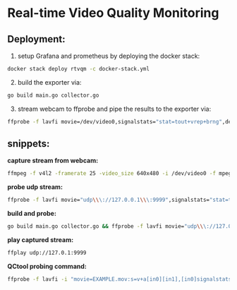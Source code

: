 # Real-time Video Quality Monitoring
## Deployment:
1. setup Grafana and prometheus by deploying the docker stack:
```bash
docker stack deploy rtvqm -c docker-stack.yml
```
2. build the exporter via:
```bash
go build main.go collector.go
```
3. stream webcam to ffprobe and pipe the results to the exporter via:
```bash
ffprobe -f lavfi movie=/dev/video0,signalstats="stat=tout+vrep+brng",deflicker=bypass=1  -show_frames -print_format csv | ./main -port 2112
```
## snippets:
**capture stream from webcam:**
``` bash
ffmpeg -f v4l2 -framerate 25 -video_size 640x480 -i /dev/video0 -f mpegts udp://127.0.0.1:9999
```
**probe udp stream:**
``` bash
ffprobe -f lavfi movie="udp\\\://127.0.0.1\\\:9999",signalstats="stat=tout+vrep+brng",deflicker=bypass=1 -show_frames
```
**build and probe:**
``` bash
go build main.go collector.go && ffprobe -f lavfi movie="udp\\\://127.0.0.1\\\:9999",signalstats="stat=tout+vrep+brng",deflicker=bypass=1,bitplanenoise -show_frames -print_format csv | ./main -port 2112


```
**play captured stream:**
``` bash
ffplay udp://127.0.1:9999
```
**QCtool probing command:**
```bash
ffprobe -f lavfi -i "movie=EXAMPLE.mov:s=v+a[in0][in1],[in0]signalstats=stat=tout+vrep+brng,cropdetect=reset=1:round=1,idet=half_life=1,deflicker=bypass=1,split[a][b];[a]field=top[a1];[b]field=bottom,split[b1][b2];[a1][b1]psnr[c1];[c1][b2]ssim[out0];[in1]ebur128=metadata=1,astats=metadata=1:reset=1:length=0.4[out1]" -show_frames -show_versions -of xml=x=1:q=1 -noprivate | gzip > EXAMPLE.mov.qctools.xml.gz
```

